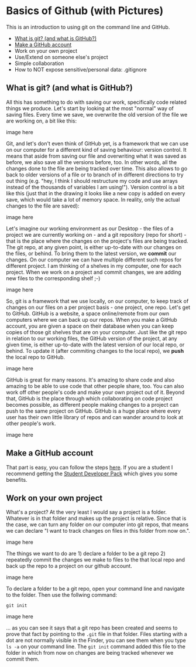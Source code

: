# Basics of Github (with Pictures)

This is an introduction to using git on the command line and GitHub.

* [What is git? (and what is GitHub?)](https://github.com/leoneckert/basics-of-github-with-pictures/#what-is-git-and-what-is-github)
* [Make a GitHub account](https://github.com/leoneckert/basics-of-github-with-pictures/#make-a-github-account)
* Work on your own project
* Use/Extend on someone else's project
* Simple collaboration
* How to NOT expose sensitive/personal data: .gitignore

## What is git? (and what is GitHub?)

All this has something to do with saving our work, specifically code related things we produce. Let's start by looking at the most "normal" way of saving files. Every time we save, we overwrite the old version of the file we are working on,  a bit like this:

image here

Git, and let's don't even think of GitHub yet, is a framework that we can use on our computer for a different kind of saving behaviour: version control. It means that aside from saving our file and overwriting what it was saved as before, we also save all the versions before, too. In other words, all the changes done to the file are being tracked over time. This also allows to go back to older versions of a file or to branch of in different directions to try out thing (e.g. "hey, I think I should restructure my code and use arrays instead of the thousands of variables I am using!"). Version control is a bit like this (just that in the drawing it looks like a new copy is added on every save, which would take a lot of memory space. In reality, only the actual changes to the file are saved):

image here

Let's imagine our working environment as our Desktop - the files of a project we are currently working on - and a git repository (repo for short) - that is the place where the changes on the project's files are being tracked. The git repo, at any given point, is either up-to-date with our changes on the files, or behind. To bring them to the latest version, we **commit** our changes. On our computer we can have multiple different such repos for different project. I am thinking of a shelves in my computer, one for each project. When we work on a project and commit changes, we are adding new files to the corresponding shelf ;-)

image here

So, git is a framework that we use locally, on our computer, to keep track of changes on our files on a per project basis - one project, one repo. Let's get to GitHub. GitHub is a website, a space online/remote from our own computers where we can back up our repos. When you make a GitHub account, you are given a space on their database when you can keep copies of those git shelves that are on your computer. Just like the git repo in relation to our working files, the GitHub version of the project, at any given time, is either up-to-date with the latest version of our local repo, or behind. To update it (after commiting changes to the local repo), we **push** the local repo to GitHub. 

image here

GitHub is great for many reasons. It's amazing to share code and also amazing to be able to use code that other people share, too. You can also work off other people's code and make your own project out of it. Beyond that, GitHub is the place through which collaborating on code project becomes possible, as different people making changes to a project can push to the same project on GitHub. GitHub is a huge place where every user has their own little library of repos and can wander around to look at other people's work. 

image here

## Make a GitHub account

That part is easy, you can follow the steps [here](https://github.com/join?source=header-home). If you are a student I recommend getting the [Student Developer Pack](https://education.github.com/pack) which gives you some benefits.

## Work on your own project

What's a project? At the very least I would say a project is a folder. Whatever is in that folder and makes up the project is relative. Since that is the case, we can turn any folder on our computer into git repos, that means we can declare "I want to track changes on files in this folder from now on.". 

image here

The things we want to do are 1) declare a folder to be a git repo 2) repeatedly commit the changes we make to files to the that local repo and back up the repo to a project on our github account. 

image here

To declare a folder to be a git repo, open your command line and navigate to the folder. Then use the follwing command:
```
git init
```

image here

... as you can see it says that a git repo has been created and seems to prove that fact by pointing to the `.git` file in that folder. Files starting with a dot are not normally visible in the Finder, you can see them when you type `ls -a` on your command line. The `git init` command added this file to the folder in which from now on changes are being tracked whenever we commit them. 
